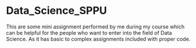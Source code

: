 # Data_Science_SPPU
This are some mini assignment performed by me during my course which can be helpful for the people who want to enter into the field of Data Science. As it has basic to complex assignments included with proper code.
